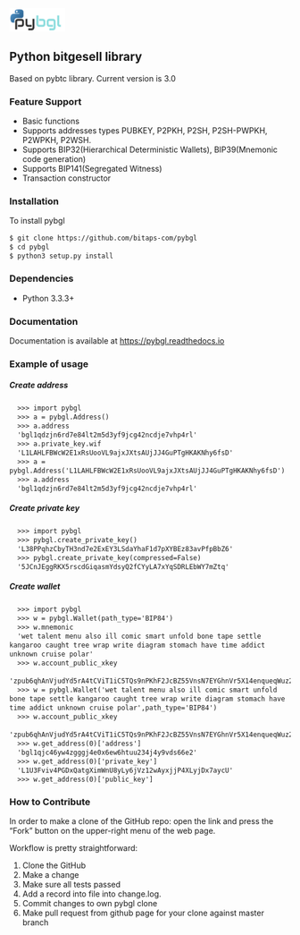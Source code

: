 <img src="docs/img/pybgl.png" width="100">

## Python bitgesell library

Based on pybtc library. Current version is 3.0


### Feature Support

* Basic functions
* Supports addresses types PUBKEY, P2PKH, P2SH, P2SH-PWPKH, P2WPKH, P2WSH.
* Supports BIP32(Hierarchical Deterministic Wallets), BIP39(Mnemonic code generation)
* Supports BIP141(Segregated Witness)
* Transaction constructor


### Installation

To install pybgl

    $ git clone https://github.com/bitaps-com/pybgl
    $ cd pybgl
    $ python3 setup.py install
    
### Dependencies

* Python 3.3.3+


### Documentation

Documentation is available at https://pybgl.readthedocs.io

### Example of usage

##### Create address

      >>> import pybgl
      >>> a = pybgl.Address()
      >>> a.address
      'bgl1qdzjn6rd7e84lt2m5d3yf9jcg42ncdje7vhp4rl'
      >>> a.private_key.wif
      'L1LAHLFBWcW2E1xRsUooVL9ajxJXtsAUjJJ4GuPTgHKAKNhy6fsD'
      >>> a = pybgl.Address('L1LAHLFBWcW2E1xRsUooVL9ajxJXtsAUjJJ4GuPTgHKAKNhy6fsD')
      >>> a.address
      'bgl1qdzjn6rd7e84lt2m5d3yf9jcg42ncdje7vhp4rl'

##### Create private key


      >>> import pybgl
      >>> pybgl.create_private_key()
      'L38PPqhzCbyTH3nd7e2ExEY3LSdaYhaF1d7pXYBEz83avPfpBbZ6'
      >>> pybgl.create_private_key(compressed=False)
      '5JCnJEggRKX5rscdGiqasmYdsyQ2fCYyLA7xYqSDRLEbWY7mZtq'


##### Create wallet

      >>> import pybgl
      >>> w = pybgl.Wallet(path_type='BIP84')
      >>> w.mnemonic
      'wet talent menu also ill comic smart unfold bone tape settle kangaroo caught tree wrap write diagram stomach have time addict unknown cruise polar'
      >>> w.account_public_xkey
      'zpub6qhAnVjudYd5rA4tCViT1iC5TQs9nPKhF2JcBZ55VnsN7EYGhnVr5X14enqueqWuz2nBBaDr77WT1Rnx82R1mTAbr9FbJq8oNdcf8UgndVA'
      >>> w = pybgl.Wallet('wet talent menu also ill comic smart unfold bone tape settle kangaroo caught tree wrap write diagram stomach have time addict unknown cruise polar',path_type='BIP84')
      >>> w.account_public_xkey
      'zpub6qhAnVjudYd5rA4tCViT1iC5TQs9nPKhF2JcBZ55VnsN7EYGhnVr5X14enqueqWuz2nBBaDr77WT1Rnx82R1mTAbr9FbJq8oNdcf8UgndVA'
      >>> w.get_address(0)['address']
      'bgl1qjc46yw4zgggj4e0x6ew6htuu234j4y9vds66e2'
      >>> w.get_address(0)['private_key']
      'L1U3Fviv4PGDxQatgXimWnU8yLy6jVz12wAyxjjP4XLyjDx7aycU'
      >>> w.get_address(0)['public_key']

### How to Contribute

In order to make a clone of the GitHub repo: open the link and press the “Fork” button on the upper-right menu of the web page.

Workflow is pretty straightforward:

1. Clone the GitHub
2. Make a change
3. Make sure all tests passed
4. Add a record into file into change.log.
5. Commit changes to own pybgl clone
6. Make pull request from github page for your clone against master branch


